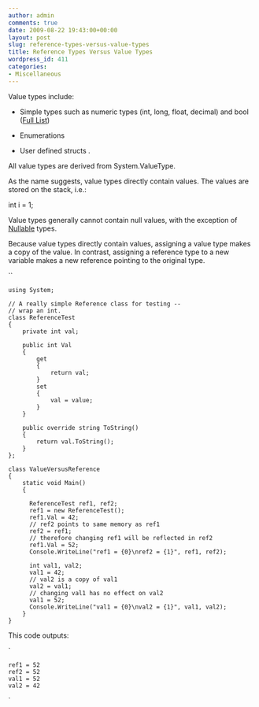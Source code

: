 ```yaml
---
author: admin
comments: true
date: 2009-08-22 19:43:00+00:00
layout: post
slug: reference-types-versus-value-types
title: Reference Types Versus Value Types
wordpress_id: 411
categories:
- Miscellaneous
---
```


Value types include:

 

  
  * Simple types such as numeric types (int, long, float, decimal) and bool ([Full List](http://msdn.microsoft.com/en-us/library/s1ax56ch.aspx)) 
   
  * Enumerations 
   
  * User defined structs . 
 

All value types are derived from System.ValueType.

 

As the name suggests, value types directly contain values. The values are stored on the stack, i.e.:

 

int i = 1;

 

Value types generally cannot contain null values, with the exception of [Nullable](http://www.particlewave.com/blog/2009/08/20/nullable-types-example/) types.

 

Because value types directly contain values, assigning a value type makes a copy of the value. In contrast, assigning a reference type to a new variable makes a new reference pointing to the original type.

 

``

 
    
    using System;
    
    // A really simple Reference class for testing -- 
    // wrap an int.
    class ReferenceTest
    {
        private int val;
    
        public int Val
        {
            get 
            {
                return val;
            }
            set
            {
                val = value;
            }
        }
    
        public override string ToString()
        {
            return val.ToString();
        }
    };
    
    class ValueVersusReference
    {
        static void Main()
        {
          
          ReferenceTest ref1, ref2;
          ref1 = new ReferenceTest();
          ref1.Val = 42;
          // ref2 points to same memory as ref1
          ref2 = ref1;
          // therefore changing ref1 will be reflected in ref2
          ref1.Val = 52;
          Console.WriteLine("ref1 = {0}\nref2 = {1}", ref1, ref2);
    
          int val1, val2;
          val1 = 42;
          // val2 is a copy of val1
          val2 = val1;
          // changing val1 has no effect on val2
          val1 = 52;
          Console.WriteLine("val1 = {0}\nval2 = {1}", val1, val2);
        }
    }









This code outputs: 


`
  
    
    ref1 = 52
    ref2 = 52
    val1 = 52
    val2 = 42

`
